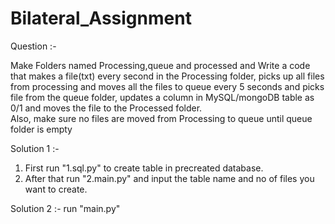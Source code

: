 # Bilateral_Assignment
Question :-

Make Folders named Processing,queue and processed and Write a code that makes a file(txt) every second in the Processing folder, 
picks up all files from processing and moves all the files to queue every 5 seconds and picks file from the queue folder,
updates a column in MySQL/mongoDB table as 0/1 and moves the file to the Processed folder.   
Also, make sure no files are moved from Processing to queue until queue folder is empty

Solution 1 :- 
1. First run "1.sql.py" to create table in precreated database.
2. After that run "2.main.py" and input the table name and  no of files you want to create.

Solution 2 :- 
run "main.py"
